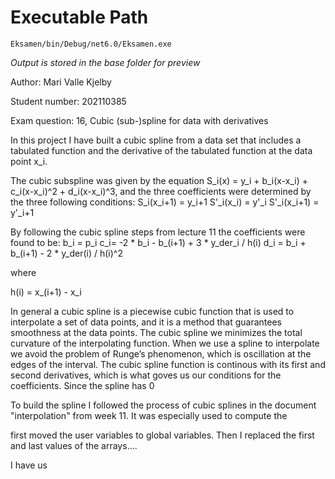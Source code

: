 # Executable Path

```
Eksamen/bin/Debug/net6.0/Eksamen.exe
```
*Output is stored in the base folder for preview*



Author: Mari Valle Kjelby

Student number: 202110385

Exam question: 16, Cubic (sub-)spline for data with derivatives



In this project I have built a cubic spline from a data set that includes a tabulated function and the derivative of the tabulated function at the data point x_i.

The cubic subspline was given by the equation
S_i(x) = y_i + b_i(x-x_i) + c_i(x-x_i)^2 + d_i(x-x_i)^3,
and the three coefficients were determined by the three following conditions:
S_i(x_i+1) = y_i+1
S'_i(x_i) = y'_i
S'_i(x_i+1) = y'_i+1

By following the cubic spline steps from lecture 11 the  coefficients were found to be:
b_i = p_i
c_i= -2 * b_i - b_(i+1) + 3 * y_der_i / h(i)
d_i = b_i + b_(i+1) - 2 * y_der(i) / h(i)^2

where 

h(i) = x_(i+1) - x_i  

In general a cubic spline is a piecewise cubic function that is used to interpolate a set of data points, and it is a method that guarantees smoothness at the data points. The cubic spline we minimizes the total curvature of the interpolating function. When we use a spline to interpolate we avoid the problem of Runge’s phenomenon, which is oscillation at the edges of the interval. The cubic spline function is continous with its first and second derivatives, which is what goves us our conditions for the coefficients. Since the spline has 0 

To build the spline I followed the process of cubic splines in the document "interpolation" from week 11. It was especially used to compute the 

first moved the user variables to global variables.  Then I replaced the first and last values of the arrays....

I have us
